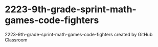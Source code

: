 # 2223-9th-grade-sprint-math-games-code-fighters
2223-9th-grade-sprint-math-games-code-fighters created by GitHub Classroom
